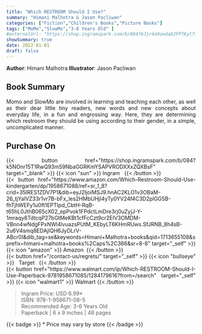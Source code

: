```yaml
---
title: "Which RESTROOM Should I Use?"
summary: "Himani Malhotra & Jason Pacliwan"
categories: ["Fiction","Children's Books","Picture Books"]
tags: ["MoMo","SlowMo","3-6 Years Old" ]
#externalUrl: "https://shop.ingramspark.com/b/084?6Jjr4a9oedaDJFPfKytf1LvKUUDUXW5AIJUdB7cwUpO"
showSummary: true
date: 2022-01-01
draft: false
---
```

<div class="flex flex-wrap">

**Author**:&nbsp;Himani&nbsp;Malhotra **Illustrator**:&nbsp;Jason&nbsp;Pacliwan

<div align="justify">

## Book Summary
Momo and SlowMo are involved in learning and teaching each other, as well as their dear little tiny readers, new words and new concepts about everyday life, in a fun and engrossing way. Here, they are determining which restroom they should be using according to their gender, in a simple, uncomplicated manner. 


## Purchase  On

<div class="flex flex-wrap">

<div>
<div class=" mt-3 ">
{{< button href="https://shop.ingramspark.com/b/084?k5NOnr15T1RwQ93m59NbaGGRKmYSAPVRODXXxZQXBsF" target="_blank" >}}
{{< icon "sun" >}}&nbsp;Ingram&nbsp;&nbsp;
{{< /button >}}
</div>
<div class=" mt-3 ">
{{< button href="https://www.amazon.com/Which-Restroom-Should-Use-kindergarten/dp/1958671088/ref=sr_1_8?crid=35IRES1ZDV7P1&dib=eyJ2IjoiMSJ9.hnAC2KLO1v3OBaM-26_tjYalVZ33r1vr7B-bFx_les2HMbUHjI4yTy0YV24f4C3D2plGG5B-fhTjhWEFy1u0ft1EPTIpd_CbtH-RqB-t65hL0JthB065cX02_epPvok1FPdctLmDre3rj0uZyjJ-Y-1mraqy8TdtcqP27bGtMeKBt1cfFcCzt9cr2EIV3OMDM-VBnn4wNdgFPxNWl4lvuazsPUtM_KEbyLT6KHmRUws.SfJRNB_8h4sB-2u6V4smq8EDAjIQH6JyDLrV-ABcr0I&dib_tag=se&keywords=Himani+Malhotra+books&qid=1713655108&sprefix=himani+malhotra+books%2Caps%2C366&sr=8-8" target="_self" >}}
{{< icon "amazon" >}} Amazon&nbsp;
{{< /button >}}
</div>
</div>
<div>
<div class=" mt-3 ">
{{< button href="/contact-us/regrets/" target="_self" >}}
{{< icon "bullseye" >}} &nbsp;&nbsp;Target&nbsp;&nbsp;
{{< /button >}}
</div>
<div class=" mt-3 ">
{{< button href="https://www.walmart.com/ip/Which-RESTROOM-Should-I-Use-Paperback-9781958671085/1284179616?from=/search" target="_self" >}}
{{< icon "walmart1" >}} Walmart
{{< /button >}}
</div>
</div>
</div>



> Ingram Price: USD 6.99* <br>
> ISBN: 978-1-958671-08-5 <br>
> Recommended Age: 3-6 Years Old <br> 
> Paperback | 6 x 9 inches | 46 pages 

{{< badge >}}  * Price may vary by store {{< /badge >}}

</div>

</div>

